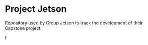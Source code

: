 # Project Jetson
Repository used by Group Jetson to track the development of their Capstone project
 
f
